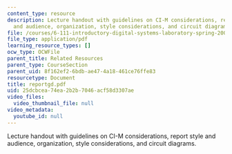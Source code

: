 ```yaml
---
content_type: resource
description: Lecture handout with guidelines on CI-M considerations, report style
  and audience, organization, style considerations, and circuit diagrams.
file: /courses/6-111-introductory-digital-systems-laboratory-spring-2006/25dcbcea74ea2b2b7046acf58d3307ae_reportgd.pdf
file_type: application/pdf
learning_resource_types: []
ocw_type: OCWFile
parent_title: Related Resources
parent_type: CourseSection
parent_uid: 8f162ef2-6bdb-ae47-4a18-461ce76ffe83
resourcetype: Document
title: reportgd.pdf
uid: 25dcbcea-74ea-2b2b-7046-acf58d3307ae
video_files:
  video_thumbnail_file: null
video_metadata:
  youtube_id: null
---
```

Lecture handout with guidelines on CI-M considerations, report style and audience, organization, style considerations, and circuit diagrams.